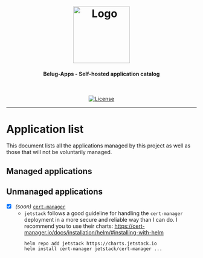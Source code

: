 <!-- markdownlint-disable MD033 -->
<h1 align="center">
  <a href="https://github.com/belug-apps">
    <img src="https://github.com/belug-apps/.github/raw/main/assets/logo_400px.png" alt="Logo" width="150" height="150">
  </a>
</h1>

<h4 align="center">Belug-Apps - Self-hosted application catalog</h4>

<div align="center">
  <br/>

[
![License](https://img.shields.io/github/license/belug-apps/belug-apps?logo=git&logoColor=white&logoWidth=20)
](LICENSE)

</div>

---

# Application list

This document lists all the applications managed by this project as well as those that will not be voluntarily managed.

## Managed applications

## Unmanaged applications
-[X] _(soon)_ [`cert-manager`](https://cert-manager.io/)
  - `jetstack` follows a good guideline for handling the `cert-manager` deployment in a more secure and reliable way
    than I can do. I recommend you to use their charts: https://cert-manager.io/docs/installation/helm/#installing-with-helm
    ```shell
    helm repo add jetstack https://charts.jetstack.io
    helm install cert-manager jetstack/cert-manager ...
    ```
